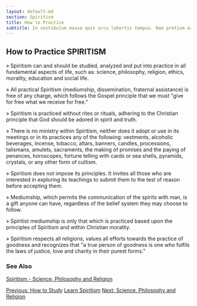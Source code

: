 ```yaml
---
layout: default-md
section: Spiritism
title: How to Practice
subtitle: In vestibulum massa quis arcu lobortis tempus. Nam pretium arcu in odio vulputate luctus.
---
```


##  How to Practice SPIRITISM

»  Spiritism can and should be studied, analyzed and put into practice in all fundamental aspects of life, such as: science, philosophy, religion, ethics, morality, education and social life.

»  All practical Spiritism (mediumship, dissemination, fraternal assistance)  is free of any charge, which follows the Gospel principle that we must "give for free what we receive for free."

»  Spiritism is practiced without rites or rituals, adhering to the Christian principle that God should be adored in spirit and truth.

»  There is no ministry within Spiritism,  neither does it adopt or use in its meetings or in its practices any of the following: vestments, alcoholic beverages, incense, tobacco, altars, banners, candles, processions, talismans, amulets, sacraments, the making of promises and the paying of penances, horoscopes, fortune telling with cards or sea shells, pyramids, crystals, or any other form of cultism.

»  Spiritism does not impose its principles. It invites all those who are interested in exploring its teachings to submit them to the test of reason before accepting them.

»  Mediumship, which permits the communication of the spirits with man, is a gift anyone can have, regardless of the belief system they may choose to follow. 

»  Spiritist mediumship is only that which is practiced based upon the principles of Spiritism and within Christian morality.

»  Spiritism respects all religions, values all efforts towards the practice of goodness and recognizes that "a true person of goodness is one who fulfils the laws of justice, love and charity in their purest forms."  


### See Also
[Spiritism - Science, Philosophy and Religion](science-philosophy-religion)


<a href="/spiritism/how-to-study" class="button">Previous: How to Study</a>
<a href="learn" class="button special">Learn Spiritism</a>
<a href="/spiritism/science-philosophy-religion" class="button">Next: Science, Philosophy and Religion</a>
